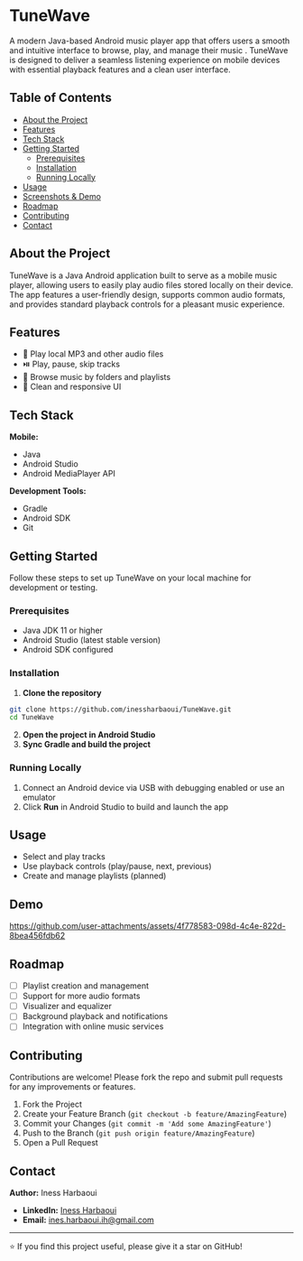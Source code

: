 # TuneWave

A modern Java-based Android music player app that offers users a smooth and intuitive interface to browse, play, and manage their music . TuneWave is designed to deliver a seamless listening experience on mobile devices with essential playback features and a clean user interface.

## Table of Contents

- [About the Project](#about-the-project)
- [Features](#features)
- [Tech Stack](#tech-stack)
- [Getting Started](#getting-started)
  - [Prerequisites](#prerequisites)
  - [Installation](#installation)
  - [Running Locally](#running-locally)
- [Usage](#usage)
- [Screenshots & Demo](#screenshots--demo)
- [Roadmap](#roadmap)
- [Contributing](#contributing)
- [Contact](#contact)

## About the Project

TuneWave is a Java Android application built to serve as a mobile music player, allowing users to easily play audio files stored locally on their device. The app features a user-friendly design, supports common audio formats, and provides standard playback controls for a pleasant music experience.

## Features

- 🎵 Play local MP3 and other audio files  
- ⏯️ Play, pause, skip tracks  
- 📂 Browse music by folders and playlists  
- 🎨 Clean and responsive UI  
## Tech Stack

**Mobile:**
- Java
- Android Studio
- Android MediaPlayer API

**Development Tools:**
- Gradle
- Android SDK
- Git

## Getting Started

Follow these steps to set up TuneWave on your local machine for development or testing.

### Prerequisites

- Java JDK 11 or higher  
- Android Studio (latest stable version)  
- Android SDK configured  

### Installation

1. **Clone the repository**

```bash
git clone https://github.com/inessharbaoui/TuneWave.git
cd TuneWave
```

2. **Open the project in Android Studio**
3. **Sync Gradle and build the project**

### Running Locally

1. Connect an Android device via USB with debugging enabled or use an emulator
2. Click **Run** in Android Studio to build and launch the app

## Usage

- Select and play tracks
- Use playback controls (play/pause, next, previous)
- Create and manage playlists (planned)

## Demo
https://github.com/user-attachments/assets/4f778583-098d-4c4e-822d-8bea456fdb62

## Roadmap

- [ ] Playlist creation and management
- [ ] Support for more audio formats
- [ ] Visualizer and equalizer
- [ ] Background playback and notifications
- [ ] Integration with online music services

## Contributing

Contributions are welcome! Please fork the repo and submit pull requests for any improvements or features.

1. Fork the Project
2. Create your Feature Branch (`git checkout -b feature/AmazingFeature`)
3. Commit your Changes (`git commit -m 'Add some AmazingFeature'`)
4. Push to the Branch (`git push origin feature/AmazingFeature`)
5. Open a Pull Request

## Contact

**Author:** Iness Harbaoui

- **LinkedIn:** [Iness Harbaoui](https://linkedin.com/in/inessharbaoui)
- **Email:** ines.harbaoui.ih@gmail.com

---

⭐ If you find this project useful, please give it a star on GitHub!
